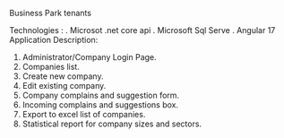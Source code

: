  Business Park tenants 

 Technologies : 
         . Microsot .net core api 
         . Microsoft Sql Serve 
         . Angular 17 
Application Description:


1. Administrator/Company Login Page.
2. Companies list.
3. Create new company.
4. Edit existing company.
5. Company complains and suggestion form.
6. Incoming complains and suggestions box.
7. Export to excel list of companies.
8. Statistical report for company sizes and sectors.

